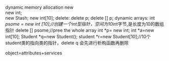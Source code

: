 dynamic memory allocation
new  
new int;  
new Stash;
new int[10];
delete:
delete p;
delete [] p;
dynamic arrays:
int *psome = new int [10];//创建一个int型指针，空间为10*int字节,是长度为10的数组指针
delete [] psome;//pree the whole array
int *p= new int;
int *a=new int[10];
Student *q=new Student();
student *r=new Student[10];//10个student类的指向类的指针，delete q 会先进行析构函数再删除

object=attributes+services

